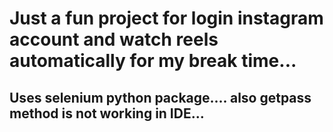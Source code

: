 # Just a fun project for login instagram account and watch reels automatically for my break time...

## Uses selenium python package.... also getpass method is not working in IDE...